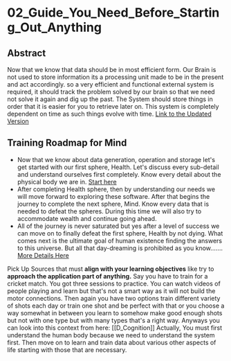 # 02_Guide_You_Need_Before_Starting_Out_Anything

## Abstract

Now that we know that data should be in most efficient form. Our Brain is not used to store information its a processing unit made to be in the present and act accordingly. so a very efficient and functional external system is required, it should track the problem solved by our brain so that we need not solve it again and dig up the past. The System should store things in order that it is easier for you to retrieve later on. This system is completely dependent on time as such things evolve with time. [Link to the Updated Version](00_Introducing_Virtual_Data.md)
## Training Roadmap for Mind 
- Now that we know about data generation, operation and storage let's get started with our first sphere, Health. Let's discuss every sub-detail and understand ourselves first completely. Know every detail about the physical body we are in. [Start here](00_BioHacking)
- After completing Health sphere, then by understanding our needs we will move forward to exploring these software. After that begins the journey to complete the next sphere, Mind. Know every data that is needed to defeat the spheres. During this time we will also try to accommodate wealth and continue going ahead. 
- All of the journey is never saturated but yes after a level of success we can move on to finally defeat the first sphere, Health by not dying. What comes next is the ultimate goal of human existence finding the answers to this universe. But all that day-dreaming is prohibited as you know.......  [More Details Here](02_It_All_Starts_Here.md)

Pick Up Sources that must **align with your learning objectives** like try to **approach the application part of anything.** Say you have to train for a cricket match. You got three sessions to practice. You can watch videos of people playing and learn but that's not a smart way as it will not build the motor connections. Then again you have two options train different variety of shots each day or train one shot and be perfect with that or you choose a way somewhat in between you learn to somehow make good enough shots but not with one type but with many types that's a right way.
Anyways you can look into this context from here: [[D_Cognition]] Actually, You must first understand the human body because we need to understand the system first. Then move on to learn and train data about various other aspects of life starting with those that are necessary. 


